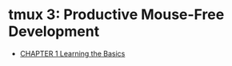 # tmux 3: Productive Mouse-Free Development

* [CHAPTER 1 Learning the Basics](Computer/TPMFD/chapter01.md)